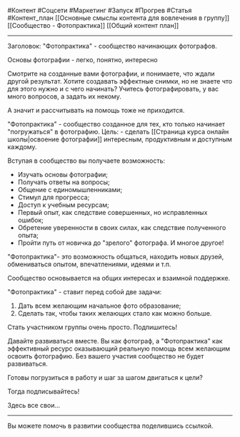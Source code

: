 #Контент #Соцсети #Маркетинг #Запуск #Прогрев #Статья  #Контент_план
[[Основные смыслы контента для вовлечения в группу]]
[[Сообщество - Фотопрактика]]
[[Общий контент план]]
_______________

Заголовок:
"Фотопрактика" - сообщество начинающих фотографов.

Основы фотографии - легко, понятно, интересно


Смотрите на созданные вами фотографии, и понимаете, что ждали другой результат.
Хотите создавать эффектные снимки, но не знаете что для этого нужно и с чего начинать?
Учитесь фотографировать, у вас много вопросов, а задать их некому.

А значит и рассчитывать на помощь тоже не приходится. 

"Фотопрактика" - сообщество созданное для тех, кто только начинает "погружаться" в фотографию.
Цель: - сделать [[Страница курса онлайн школы|освоение фотографии]] интересным, продуктивным и доступным каждому.

Вступая в сообщество вы получаете возможность:
- Изучать основы фотографии;
- Получать ответы на вопросы;
- Общение с единомышленниками;
- Стимул для прогресса;
- Доступ к учебным ресурсам;
- Первый опыт, как следствие совершенных, но исправленных ошибок;
- Обретение уверенности в своих силах, как следствие полученного опыта;
- Пройти путь от новичка до "зрелого" фотографа.
И многое другое!

"Фотопрактика"- это возможность общаться, находить новых друзей, обмениваться опытом, впечатлениями, идеями и т.п. 

Сообщество основывается на общих интересах и взаимной поддержке.

"Фотопрактика" - ставит перед собой две задачи:
1. Дать всем желающим начальное фото образование;
2. Сделать так, чтобы таких желающих стало как можно больше.

Стать участником группы очень просто.
Подпишитесь!

Давайте развиваться вместе. Вы как фотограф, а "Фотопрактика" как эффективный ресурс оказывающий реальную помощь всем желающим освоить фотографию.
Без вашего участия сообщество не будет развиваться.

Готовы погрузиться в работу и шаг за шагом двигаться к цели?

Тогда подписывайтесь!

Здесь все свои...
__________
Вы можете помочь в развитии сообщества поделившись ссылкой.